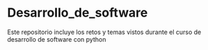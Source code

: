 # Desarrollo_de_software
Este repositorio incluye los retos y temas vistos durante el curso de desarrollo de software con python
